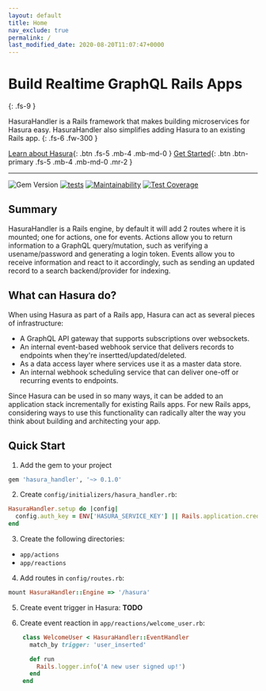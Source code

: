 ```yaml
---
layout: default
title: Home
nav_exclude: true
permalink: /
last_modified_date: 2020-08-20T11:07:47+0000
---
```


# Build Realtime GraphQL Rails Apps
{: .fs-9 }

HasuraHandler is a Rails framework that makes building microservices for Hasura easy.
HasuraHandler also simplifies adding Hasura to an existing Rails app.
{: .fs-6 .fw-300 }

[Learn about Hasura](https://hasura.io/docs/1.0/graphql/manual/index.html){: .btn .fs-5 .mb-4 .mb-md-0 }
[Get Started](#quick-start){: .btn .btn-primary .fs-5 .mb-4 .mb-md-0 .mr-2 }

---

![Gem Version](https://badge.fury.io/rb/hasura_handler.svg) [![tests](https://github.com/KazW/HasuraHandler/workflows/tests/badge.svg)](https://github.com/KazW/HasuraHandler/actions?query=workflow%3Atests) [![Maintainability](https://api.codeclimate.com/v1/badges/38864d7565ab11729b6b/maintainability)](https://codeclimate.com/github/KazW/HasuraHandler/maintainability) [![Test Coverage](https://api.codeclimate.com/v1/badges/38864d7565ab11729b6b/test_coverage)](https://codeclimate.com/github/KazW/HasuraHandler/test_coverage)

## Summary

HasuraHandler is a Rails engine, by default it will add 2 routes where it is
mounted; one for actions, one for events. Actions allow you to return information
to a GraphQL query/mutation, such as verifying a usename/password and generating a
login token. Events allow you to receive information and react to it accordingly,
such as sending an updated record to a search backend/provider for indexing.

## What can Hasura do?

When using Hasura as part of a Rails app, Hasura can act as several pieces of
infrastructure:
* A GraphQL API gateway that supports subscriptions over websockets.
* An internal event-based webhook service that delivers records to endpoints
  when they're insertted/updated/deleted.
* As a data access layer where services use it as a master data store.
* An internal webhook scheduling service that can deliver one-off or recurring
  events to endpoints.

Since Hasura can be used in so many ways, it can be added to an application
stack incrementally for existing Rails apps. For new Rails apps, considering
ways to use this functionality can radically alter the way you think about
building and architecting your app.

## Quick Start

1. Add the gem to your project
```ruby
gem 'hasura_handler', '~> 0.1.0'
```

2. Create `config/initializers/hasura_handler.rb`:
```ruby
HasuraHandler.setup do |config|
  config.auth_key = ENV['HASURA_SERVICE_KEY'] || Rails.application.credentials.hasura_service_key
end
```

3. Create the following directories:
* `app/actions`
* `app/reactions`

4. Add routes in `config/routes.rb`:
```ruby
mount HasuraHandler::Engine => '/hasura'
```

5. Create event trigger in Hasura: **TODO**

6. Create event reaction in `app/reactions/welcome_user.rb`:
```ruby
    class WelcomeUser < HasuraHandler::EventHandler
      match_by trigger: 'user_inserted'

      def run
        Rails.logger.info('A new user signed up!')
      end
    end
```
